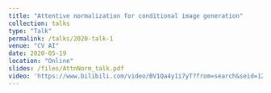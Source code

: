 ```yaml
---
title: "Attentive normalization for conditional image generation"
collection: talks
type: "Talk"
permalink: /talks/2020-talk-1
venue: "CV AI"
date: 2020-05-19
location: "Online"
slides: /files/AttnNorm_talk.pdf
video: 'https://www.bilibili.com/video/BV1Qa4y1i7yT?from=search&seid=12619052013706272606'
---
```

